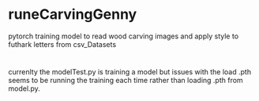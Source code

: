# runeCarvingGenny
pytorch training model to read wood carving images and apply style to futhark letters from csv_Datasets
#
currenlty the modelTest.py is training a model but issues with the load .pth
seems to be running the training each time rather than loading .pth from model.py. 
